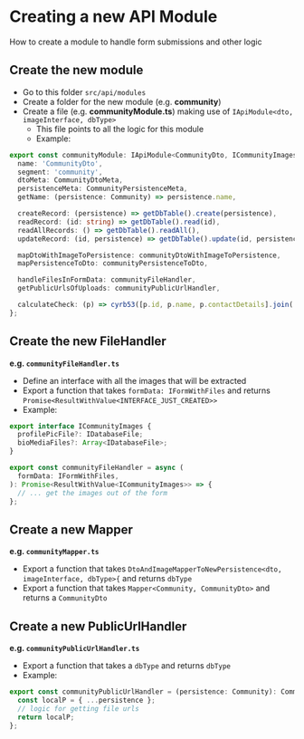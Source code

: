 # Creating a new API Module

How to create a module to handle form submissions and other logic

## Create the new module

- Go to this folder `src/api/modules`
- Create a folder for the new module (e.g. **community**)
- Create a file (e.g. **communityModule.ts**) making use of `IApiModule<dto, imageInterface, dbType>`
  - This file points to all the logic for this module
  - Example:

```ts
export const communityModule: IApiModule<CommunityDto, ICommunityImages, Community> = {
  name: 'CommunityDto',
  segment: 'community',
  dtoMeta: CommunityDtoMeta,
  persistenceMeta: CommunityPersistenceMeta,
  getName: (persistence: Community) => persistence.name,

  createRecord: (persistence) => getDbTable().create(persistence),
  readRecord: (id: string) => getDbTable().read(id),
  readAllRecords: () => getDbTable().readAll(),
  updateRecord: (id, persistence) => getDbTable().update(id, persistence),

  mapDtoWithImageToPersistence: communityDtoWithImageToPersistence,
  mapPersistenceToDto: communityPersistenceToDto,

  handleFilesInFormData: communityFileHandler,
  getPublicUrlsOfUploads: communityPublicUrlHandler,

  calculateCheck: (p) => cyrb53([p.id, p.name, p.contactDetails].join('-')),
};
```

## Create the new FileHandler

**e.g. `communityFileHandler.ts`**

- Define an interface with all the images that will be extracted
- Export a function that takes `formData: IFormWithFiles` and returns `Promise<ResultWithValue<INTERFACE_JUST_CREATED>>`
- Example:

```ts
export interface ICommunityImages {
  profilePicFile?: IDatabaseFile;
  bioMediaFiles?: Array<IDatabaseFile>;
}

export const communityFileHandler = async (
  formData: IFormWithFiles,
): Promise<ResultWithValue<ICommunityImages>> => {
  // ... get the images out of the form
};
```

## Create a new Mapper

**e.g. `communityMapper.ts`**

- Export a function that takes `DtoAndImageMapperToNewPersistence<dto, imageInterface, dbType>{` and returns `dbType`
- Export a function that takes `Mapper<Community, CommunityDto>` and returns a `CommunityDto`

## Create a new PublicUrlHandler

**e.g. `communityPublicUrlHandler.ts`**

- Export a function that takes a `dbType` and returns `dbType`
- Example:

```ts
export const communityPublicUrlHandler = (persistence: Community): Community => {
  const localP = { ...persistence };
  // logic for getting file urls
  return localP;
};
```